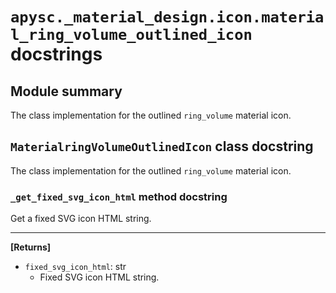 # `apysc._material_design.icon.material_ring_volume_outlined_icon` docstrings

## Module summary

The class implementation for the outlined `ring_volume` material icon.

## `MaterialringVolumeOutlinedIcon` class docstring

The class implementation for the outlined `ring_volume` material icon.

### `_get_fixed_svg_icon_html` method docstring

Get a fixed SVG icon HTML string.<hr>

**[Returns]**

- `fixed_svg_icon_html`: str
  - Fixed SVG icon HTML string.